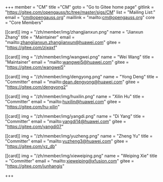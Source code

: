 ﻿+++
member = "CM"
title ="CM"
goto = "Go to Gitee home page"
gitlink = "https://gitee.com/opengauss/tc/tree/master/sigs/CM"
list = "Mailing List:"
email = "cm@opengauss.org"
maillink = "mailto:cm@opengauss.org"
core = "Core Members"

[[card]]
img = "/zh/member/img/zhangjianxun.png"
name = "Jianxun Zhang"
title = "Maintainer"
email = "mailto:zhangjianxun.zhangjianxun@huawei.com"
gitee = "https://gitee.com/zjxqxf"


[[card]]
img = "/zh/member/img/wangwei.png"
name = "Wei Wang"
title = "Maintainer"
email = "mailto:wangwei5@huawei.com"
gitee = "https://gitee.com/wangwei5"

[[card]]
img = "/zh/member/img/dengyong.png"
name = "Yong Deng"
title = "Committer"
email = "mailto:dean.dengyong@huawei.com"
gitee = "https://gitee.com/dengyong2"

[[card]]
img = "/zh/member/img/huxilin.png"
name = "Xilin Hu"
title = "Committer"
email = "mailto:huxilin@huawei.com"
gitee = "https://gitee.com/hu-xilin"

[[card]]
img = "/zh/member/img/yangdi.png"
name = "Di Yang"
title = "Committer"
email = "mailto:yangdi14@huawei.com"
gitee = "https://gitee.com/yangdi07"

[[card]]
img = "/zh/member/img/yuzheng.png"
name = "Zheng Yu"
title = "Committer"
email = "mailto:yuzheng3@huawei.com"
gitee = "https://gitee.com/yz_db"

[[card]]
img = "/zh/member/img/xieweiping.png"
name = "Weiping Xie"
title = "Committer"
email = "mailto:xieweiping@xfusion.com"
gitee = "https://gitee.com/junhangis"

+++